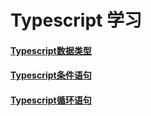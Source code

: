 # Typescript 学习


#### [Typescript数据类型](datetype/Readme.md)

#### [Typescript条件语句](ondition/Readme.md)

#### [Typescript循环语句](loop/Readme.md)



